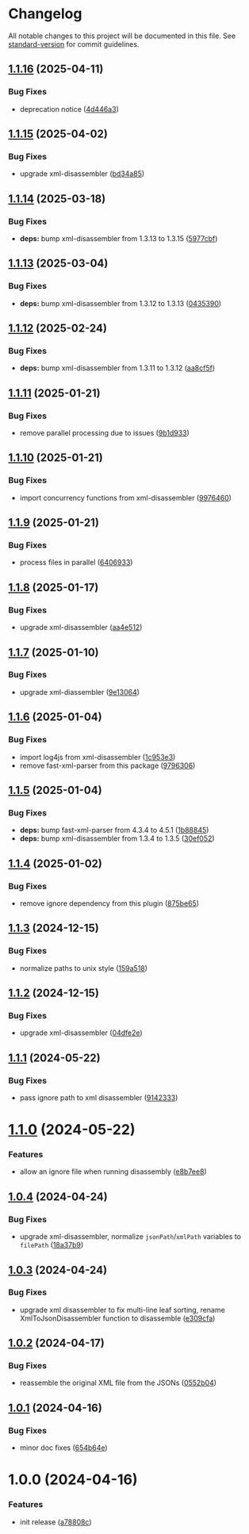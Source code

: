 <!-- markdownlint-disable MD024 MD025 -->
<!-- markdown-link-check-disable -->

# Changelog

All notable changes to this project will be documented in this file. See [standard-version](https://github.com/conventional-changelog/standard-version) for commit guidelines.

## [1.1.16](https://github.com/mcarvin8/xml2json-disassembler/compare/v1.1.15...v1.1.16) (2025-04-11)


### Bug Fixes

* deprecation notice ([4d446a3](https://github.com/mcarvin8/xml2json-disassembler/commit/4d446a3896edae7ae6a8d7daf06f14520af6c663))

## [1.1.15](https://github.com/mcarvin8/xml2json-disassembler/compare/v1.1.14...v1.1.15) (2025-04-02)


### Bug Fixes

* upgrade xml-disassembler ([bd34a85](https://github.com/mcarvin8/xml2json-disassembler/commit/bd34a8571f0d2dea7e6908c0ecf750223ac9a81f))

## [1.1.14](https://github.com/mcarvin8/xml2json-disassembler/compare/v1.1.13...v1.1.14) (2025-03-18)


### Bug Fixes

* **deps:** bump xml-disassembler from 1.3.13 to 1.3.15 ([5977cbf](https://github.com/mcarvin8/xml2json-disassembler/commit/5977cbfcd6e71f31fc6ab24997064495715881a7))

## [1.1.13](https://github.com/mcarvin8/xml2json-disassembler/compare/v1.1.12...v1.1.13) (2025-03-04)


### Bug Fixes

* **deps:** bump xml-disassembler from 1.3.12 to 1.3.13 ([0435390](https://github.com/mcarvin8/xml2json-disassembler/commit/04353902c1642555ff246d20815b386eb0b1ea53))

## [1.1.12](https://github.com/mcarvin8/xml2json-disassembler/compare/v1.1.11...v1.1.12) (2025-02-24)


### Bug Fixes

* **deps:** bump xml-disassembler from 1.3.11 to 1.3.12 ([aa8cf5f](https://github.com/mcarvin8/xml2json-disassembler/commit/aa8cf5f4b092632b657f4f26aff1fdb5fdeed7bd))

## [1.1.11](https://github.com/mcarvin8/xml2json-disassembler/compare/v1.1.10...v1.1.11) (2025-01-21)


### Bug Fixes

* remove parallel processing due to issues ([9b1d933](https://github.com/mcarvin8/xml2json-disassembler/commit/9b1d933459bb4cda572f96156cf6f50784a1e2ad))

## [1.1.10](https://github.com/mcarvin8/xml2json-disassembler/compare/v1.1.9...v1.1.10) (2025-01-21)


### Bug Fixes

* import concurrency functions from xml-disassembler ([9976460](https://github.com/mcarvin8/xml2json-disassembler/commit/99764605fd56cc118a9b7c43a7dc0cf6387afde1))

## [1.1.9](https://github.com/mcarvin8/xml2json-disassembler/compare/v1.1.8...v1.1.9) (2025-01-21)


### Bug Fixes

* process files in parallel ([6406933](https://github.com/mcarvin8/xml2json-disassembler/commit/640693328f8a878b5bfedfaee5af1270efc03691))

## [1.1.8](https://github.com/mcarvin8/xml2json-disassembler/compare/v1.1.7...v1.1.8) (2025-01-17)


### Bug Fixes

* upgrade xml-disassembler ([aa4e512](https://github.com/mcarvin8/xml2json-disassembler/commit/aa4e5127868efd4dbf8be62ac20d231369c3c1eb))

## [1.1.7](https://github.com/mcarvin8/xml2json-disassembler/compare/v1.1.6...v1.1.7) (2025-01-10)


### Bug Fixes

* upgrade xml-diassembler ([9e13064](https://github.com/mcarvin8/xml2json-disassembler/commit/9e13064330c788672a4f183e5bd6e8ab4d1b70d0))

## [1.1.6](https://github.com/mcarvin8/xml2json-disassembler/compare/v1.1.5...v1.1.6) (2025-01-04)


### Bug Fixes

* import log4js from xml-disassembler ([1c953e3](https://github.com/mcarvin8/xml2json-disassembler/commit/1c953e331344cfbffeed4b7236f8a12edb03e16b))
* remove fast-xml-parser from this package ([9796306](https://github.com/mcarvin8/xml2json-disassembler/commit/97963065a5286440d2298b9e66a10a8b90d9bc84))

## [1.1.5](https://github.com/mcarvin8/xml2json-disassembler/compare/v1.1.4...v1.1.5) (2025-01-04)


### Bug Fixes

* **deps:** bump fast-xml-parser from 4.3.4 to 4.5.1 ([1b88845](https://github.com/mcarvin8/xml2json-disassembler/commit/1b8884536d6923e026ec858c9faaa559122957ed))
* **deps:** bump xml-disassembler from 1.3.4 to 1.3.5 ([30ef052](https://github.com/mcarvin8/xml2json-disassembler/commit/30ef052d5175d6875cbd9fc5b06ef824ef0d225d))

## [1.1.4](https://github.com/mcarvin8/xml2json-disassembler/compare/v1.1.3...v1.1.4) (2025-01-02)


### Bug Fixes

* remove ignore dependency from this plugin ([875be65](https://github.com/mcarvin8/xml2json-disassembler/commit/875be652dcde812fd677f92e6a4b8ae287c33752))

## [1.1.3](https://github.com/mcarvin8/xml2json-disassembler/compare/v1.1.2...v1.1.3) (2024-12-15)


### Bug Fixes

* normalize paths to unix style ([159a518](https://github.com/mcarvin8/xml2json-disassembler/commit/159a5185babc00c36c2d1dcb27cb91d78df96df9))

## [1.1.2](https://github.com/mcarvin8/xml2json-disassembler/compare/v1.1.1...v1.1.2) (2024-12-15)


### Bug Fixes

* upgrade xml-disassembler ([04dfe2e](https://github.com/mcarvin8/xml2json-disassembler/commit/04dfe2e6c58f5abcd266948c3681cdab2db24283))

## [1.1.1](https://github.com/mcarvin8/xml2json-disassembler/compare/v1.1.0...v1.1.1) (2024-05-22)

### Bug Fixes

- pass ignore path to xml disassembler ([9142333](https://github.com/mcarvin8/xml2json-disassembler/commit/9142333b3261b23cf3130843b98884270d275243))

# [1.1.0](https://github.com/mcarvin8/xml2json-disassembler/compare/v1.0.4...v1.1.0) (2024-05-22)

### Features

- allow an ignore file when running disassembly ([e8b7ee8](https://github.com/mcarvin8/xml2json-disassembler/commit/e8b7ee8dea6ff71730823a8b30bc8fea5fefe2b6))

## [1.0.4](https://github.com/mcarvin8/xml2json-disassembler/compare/v1.0.3...v1.0.4) (2024-04-24)

### Bug Fixes

- upgrade xml-disassembler, normalize `jsonPath`/`xmlPath` variables to `filePath` ([18a37b9](https://github.com/mcarvin8/xml2json-disassembler/commit/18a37b93a94cbc7126777efd21dbc59d96d6bf0b))

## [1.0.3](https://github.com/mcarvin8/xml2json-disassembler/compare/v1.0.2...v1.0.3) (2024-04-24)

### Bug Fixes

- upgrade xml disassembler to fix multi-line leaf sorting, rename XmlToJsonDisassembler function to disassemble ([e309cfa](https://github.com/mcarvin8/xml2json-disassembler/commit/e309cfa4902a03f68200e238b1aada6bcb426194))

## [1.0.2](https://github.com/mcarvin8/xml2json-disassembler/compare/v1.0.1...v1.0.2) (2024-04-17)

### Bug Fixes

- reassemble the original XML file from the JSONs ([0552b04](https://github.com/mcarvin8/xml2json-disassembler/commit/0552b042c0eab2427b05bd55fce294663408aee1))

## [1.0.1](https://github.com/mcarvin8/xml2json-disassembler/compare/v1.0.0...v1.0.1) (2024-04-16)

### Bug Fixes

- minor doc fixes ([654b64e](https://github.com/mcarvin8/xml2json-disassembler/commit/654b64e391ea012689a5afc9969104f56070baa2))

# 1.0.0 (2024-04-16)

### Features

- init release ([a78808c](https://github.com/mcarvin8/xml2json-disassembler/commit/a78808c2048c5f3f71f66875eada64c625b250db))
